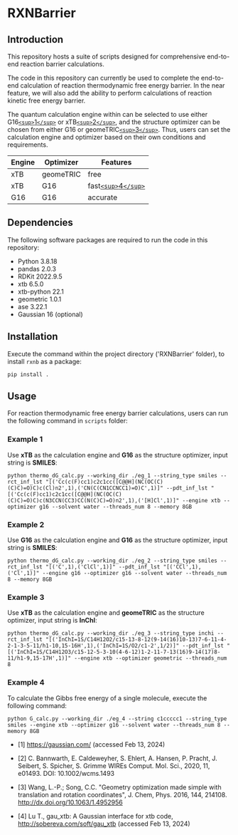 # RXNBarrier

## Introduction

This repository hosts a suite of scripts designed for comprehensive end-to-end reaction barrier calculations.

The code in this repository can currently be used to complete the end-to-end calculation of reaction thermodynamic free energy barrier. In the near feature, we will also add the ability to perform calculations of reaction kinetic free energy barrier.

The quantum calculation engine within can be selected to use either G16[`<sup>`1`</sup>`](#refer-anchor-1) or xTB[`<sup>`2`</sup>`](#refer-anchor-2), and the structure optimizer can be chosen from either G16 or geomeTRIC[`<sup>`3`</sup>`](#refer-anchor-3). Thus, users can set the calculation engine and optimizer based on their own conditions and requirements.

| Engine | Optimizer | Features                                 |
| ------ | --------- | ---------------------------------------- |
| xTB    | geomeTRIC | free                                     |
| xTB    | G16       | fast[`<sup>`4`</sup>`](#refer-anchor-4) |
| G16    | G16       | accurate                                 |

## Dependencies

The following software packages are required to run the code in this repository:

- Python 3.8.18
- pandas 2.0.3
- RDKit 2022.9.5
- xtb 6.5.0
- xtb-python 22.1
- geometric 1.0.1
- ase 3.22.1
- Gaussian 16 (optional)

## Installation

Execute the command within the project directory ('RXNBarrier' folder), to install `rxnb` as a package:

```
pip install .
```

## Usage

For reaction thermodynamic free energy barrier calculations, users can run the following command in `scripts` folder:

### Example 1

Use **xTB** as the calculation engine and **G16** as the structure optimizer, input string is **SMILES**:

```
python thermo_dG_calc.py --working_dir ./eg_1 --string_type smiles --rct_inf_lst "[('Cc(c(F)cc1)c2c1cc([C@@H](NC(OC(C)(C)C)=O)C)c(Cl)n2',1),('CN(C(CN1CCNCC1)=O)C',1)]" --pdt_inf_lst "[('Cc(c(F)cc1)c2c1cc([C@@H](NC(OC(C)(C)C)=O)C)c(N3CCN(CC3)CC(N(C)C)=O)n2',1),('[H]Cl',1)]" --engine xtb --optimizer g16 --solvent water --threads_num 8 --memory 8GB
```

### Example 2

Use **G16** as the calculation engine and **G16** as the structure optimizer, input string is **SMILES**:

```
python thermo_dG_calc.py --working_dir ./eg_2 --string_type smiles --rct_inf_lst "[('C',1),('ClCl',1)]" --pdt_inf_lst "[('CCl',1),('Cl',1)]" --engine g16 --optimizer g16 --solvent water --threads_num 8 --memory 8GB
```

### Example 3

Use **xTB** as the calculation engine and **geomeTRIC** as the structure optimizer, input string is **InChI**:

```
python thermo_dG_calc.py --working_dir ./eg_3 --string_type inchi --rct_inf_lst "[('InChI=1S/C14H12O2/c15-13-8-12(9-14(16)10-13)7-6-11-4-2-1-3-5-11/h1-10,15-16H',1),('InChI=1S/O2/c1-2',1/2)]" --pdt_inf_lst "[('InChI=1S/C14H12O3/c15-12-5-3-10(4-6-12)1-2-11-7-13(16)9-14(17)8-11/h1-9,15-17H',1)]" --engine xtb --optimizer geometric --threads_num 8
```

### Example 4

To calculate the Gibbs free energy of a single molecule, execute the following command:

```
python G_calc.py --working_dir ./eg_4 --string c1ccccc1 --string_type smiles --engine xtb --optimizer g16 --solvent water --threads_num 8 --memory 8GB
```

<div id="refer-anchor-1"></div>

- [1] https://gaussian.com/ (accessed Feb 13, 2024)

<div id="refer-anchor-2"></div>

- [2] C. Bannwarth, E. Caldeweyher, S. Ehlert, A. Hansen, P. Pracht, J. Seibert, S. Spicher, S. Grimme WIREs Comput. Mol. Sci., 2020, 11, e01493. DOI: 10.1002/wcms.1493

<div id="refer-anchor-3"></div>

- [3] Wang, L.-P.; Song, C.C. "Geometry optimization made simple with translation and rotation coordinates", J. Chem, Phys. 2016, 144, 214108. http://dx.doi.org/10.1063/1.4952956

<div id="refer-anchor-4"></div>

- [4] Lu T., gau_xtb: A Gaussian interface for xtb code, http://sobereva.com/soft/gau_xtb (accessed Feb 13, 2024)
